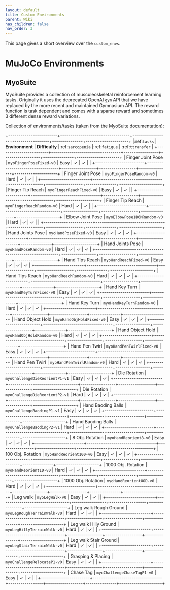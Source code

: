 ```yaml
---
layout: default
title: Custom Environments
parent: Wiki
has_children: false
nav_order: 3
---
```


This page gives a short overview over the `custom_envs`.

# MuJoCo Environments

## MyoSuite

MyoSuite provides a collection of musculeoskeletal reinforcement learning tasks.
Originally it uses the deprecated OpenAI `gym` API that we have replaced by the more recent and maintained Gymnasium API.
The reward function is task dependent and comes with a sparse reward and sometimes 3 different dense reward variations.

Collection of environments/tasks (taken from the MyoSuite documentation):

+------------------------+----------------------------------+-----------------+------------------+---------------+---------------------+
|:ref:`tasks`            | **Environment**                  | **Difficulty**  |:ref:`sarcopenia` |:ref:`fatigue` | :ref:`ttransfer`    |
+------------------------+----------------------------------+-----------------+------------------+---------------+---------------------+
| Finger Joint Pose      | ``myoFingerPoseFixed-v0``        | Easy            |         ✓        |      ✓        |                     |
+------------------------+----------------------------------+-----------------+------------------+---------------+---------------------+
| Finger Joint Pose      | ``myoFingerPoseRandom-v0``       | Hard            |         ✓        |      ✓        |                     |
+------------------------+----------------------------------+-----------------+------------------+---------------+---------------------+
| Finger Tip Reach       | ``myoFingerReachFixed-v0``       | Easy            |         ✓        |      ✓        |                     |
+------------------------+----------------------------------+-----------------+------------------+---------------+---------------------+
| Finger Tip Reach       | ``myoFingerReachRandom-v0``      | Hard            |         ✓        |      ✓        |                     |
+------------------------+----------------------------------+-----------------+------------------+---------------+---------------------+
| Elbow Joint Pose       | ``myoElbowPose1D6MRandom-v0``    | Hard            |         ✓        |      ✓        |                     |
+------------------------+----------------------------------+-----------------+------------------+---------------+---------------------+
| Hand Joints Pose       | ``myoHandPoseFixed-v0``          | Easy            |         ✓        |      ✓        |          ✓          |
+------------------------+----------------------------------+-----------------+------------------+---------------+---------------------+
| Hand Joints Pose       | ``myoHandPoseRandom-v0``         | Hard            |         ✓        |      ✓        |          ✓          |
+------------------------+----------------------------------+-----------------+------------------+---------------+---------------------+
| Hand Tips Reach        | ``myoHandReachFixed-v0``         | Easy            |         ✓        |      ✓        |          ✓          |
+------------------------+----------------------------------+-----------------+------------------+---------------+---------------------+
| Hand Tips Reach        | ``myoHandReachRandom-v0``        | Hard            |         ✓        |      ✓        |          ✓          |
+------------------------+----------------------------------+-----------------+------------------+---------------+---------------------+
| Hand Key Turn          | ``myoHandKeyTurnFixed-v0``       | Easy            |         ✓        |      ✓        |          ✓          |
+------------------------+----------------------------------+-----------------+------------------+---------------+---------------------+
| Hand Key Turn          | ``myoHandKeyTurnRandom-v0``      | Hard            |         ✓        |      ✓        |          ✓          |
+------------------------+----------------------------------+-----------------+------------------+---------------+---------------------+
| Hand Object Hold       | ``myoHandObjHoldFixed-v0``       | Easy            |         ✓        |      ✓        |          ✓          |
+------------------------+----------------------------------+-----------------+------------------+---------------+---------------------+
| Hand Object Hold       | ``myoHandObjHoldRandom-v0``      | Hard            |         ✓        |      ✓        |          ✓          |
+------------------------+----------------------------------+-----------------+------------------+---------------+---------------------+
| Hand Pen Twirl         | ``myoHandPenTwirlFixed-v0``      | Easy            |         ✓        |      ✓        |          ✓          |
+------------------------+----------------------------------+-----------------+------------------+---------------+---------------------+
| Hand Pen Twirl         | ``myoHandPenTwirlRandom-v0``     | Hard            |         ✓        |      ✓        |          ✓          |
+------------------------+----------------------------------+-----------------+------------------+---------------+---------------------+
| Die Rotation           | ``myoChallengeDieReorientP1-v1`` | Easy            |         ✓        |      ✓        |          ✓          |
+------------------------+----------------------------------+-----------------+------------------+---------------+---------------------+
| Die Rotation           | ``myoChallengeDieReorientP2-v1`` | Hard            |         ✓        |      ✓        |          ✓          |
+------------------------+----------------------------------+-----------------+------------------+---------------+---------------------+
| Hand Baoding Balls     | ``myoChallengeBaodingP1-v1``     | Easy            |         ✓        |      ✓        |          ✓          |
+------------------------+----------------------------------+-----------------+------------------+---------------+---------------------+
| Hand Baoding Balls     | ``myoChallengeBaodingP2-v1``     | Hard            |         ✓        |      ✓        |          ✓          |
+------------------------+----------------------------------+-----------------+------------------+---------------+---------------------+
| 8 Obj. Rotation        | ``myoHandReorient8-v0``          | Easy            |         ✓        |      ✓        |          ✓          |
+------------------------+----------------------------------+-----------------+------------------+---------------+---------------------+
| 100 Obj. Rotation      | ``myoHandReorient100-v0``        | Easy            |         ✓        |      ✓        |          ✓          |
+------------------------+----------------------------------+-----------------+------------------+---------------+---------------------+
| 1000 Obj. Rotation     | ``myoHandReorientID-v0``         | Hard            |         ✓        |      ✓        |          ✓          |
+------------------------+----------------------------------+-----------------+------------------+---------------+---------------------+
| 1000 Obj. Rotation     | ``myoHandReorientOOD-v0``        | Hard            |         ✓        |      ✓        |          ✓          |
+------------------------+----------------------------------+-----------------+------------------+---------------+---------------------+
| Leg walk               | ``myoLegWalk-v0``                | Easy            |         ✓        |      ✓        |                     |
+------------------------+----------------------------------+-----------------+------------------+---------------+---------------------+
| Leg walk Rough Ground  | ``myoLegRoughTerrainWalk-v0``    | Hard            |         ✓        |      ✓        |                     |
+------------------------+----------------------------------+-----------------+------------------+---------------+---------------------+
| Leg walk Hilly Ground  | ``myoLegHillyTerrainWalk-v0``    | Hard            |         ✓        |      ✓        |                     |
+------------------------+----------------------------------+-----------------+------------------+---------------+---------------------+
| Leg walk Stair Ground  | ``myoLegStairTerrainWalk-v0``    | Hard            |         ✓        |      ✓        |                     |
+------------------------+----------------------------------+-----------------+------------------+---------------+---------------------+
| Grasping & Placing     | ``myoChallengeRelocateP1-v0``    | Easy            |         ✓        |      ✓        |                     |
+------------------------+----------------------------------+-----------------+------------------+---------------+---------------------+
| Chase Tag              | ``myoChallengeChaseTagP1-v0``    | Easy            |         ✓        |      ✓        |                     |
+------------------------+----------------------------------+-----------------+------------------+---------------+---------------------+
